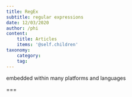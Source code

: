 ```yaml
---
title: RegEx
subtitle: regular expressions
date: 12/03/2020
author: /phi
content:
    title: Articles
    items: '@self.children'
taxonomy:
    category: 
    tag: 
---
```


embedded within many platforms and languages

===


